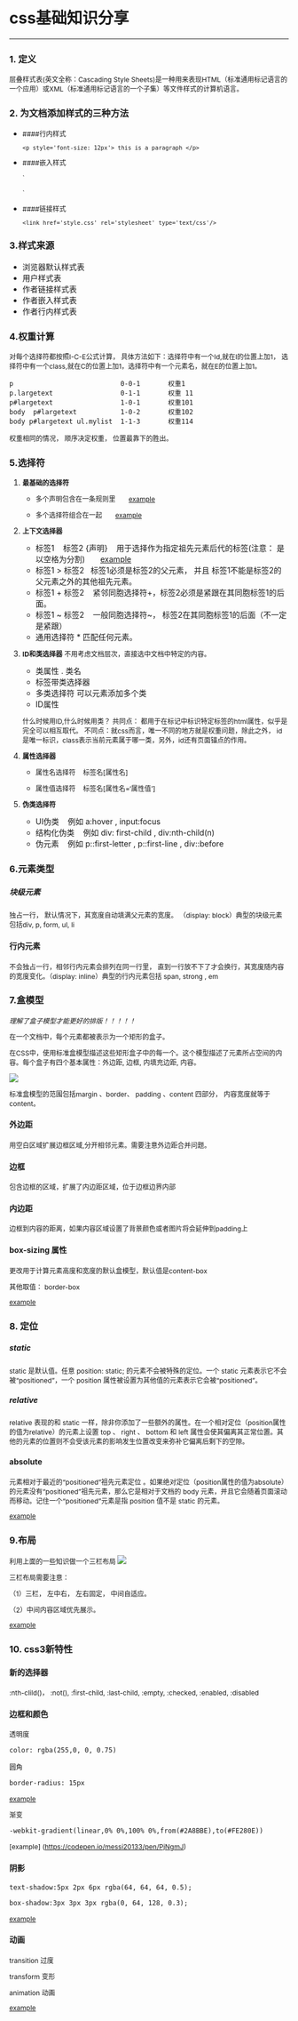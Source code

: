 # css基础知识分享

---

### 1. 定义
层叠样式表(英文全称：Cascading Style Sheets)是一种用来表现HTML（标准通用标记语言的一个应用）或XML（标准通用标记语言的一个子集）等文件样式的计算机语言。

### 2. 为文档添加样式的三种方法
* ####行内样式

	`<p style='font-size: 12px'> this is a paragraph </p>`

* ####嵌入样式
	
	`
	<style type="text/css">
		p {font-size: 12px}
	</style>
	`
	
* ####链接样式
	
	`<link href='style.css' rel='stylesheet' type='text/css'/>`
	
### 3.样式来源

* 浏览器默认样式表
* 用户样式表
* 作者链接样式表
* 作者嵌入样式表
* 作者行内样式表 

### 4.权重计算

对每个选择符都按照I-C-E公式计算，
具体方法如下：选择符中有一个Id,就在I的位置上加1， 选择符中有一个class,就在C的位置上加1，选择符中有一个元素名，就在E的位置上加1。

	p       					0-0-1  		权重1
	p.largetext 				0-1-1 		权重 11
	p#largetext 				1-0-1		权重101
	body  p#largetext 			1-0-2		权重102
	body p#largetext ul.mylist  1-1-3		权重114
	
权重相同的情况， 顺序决定权重， 位置最靠下的胜出。
	
	
### 5.选择符
1. __最基础的选择符__

	* 多个声明包含在一条规则里  &nbsp;&nbsp;&nbsp;&nbsp;&nbsp;     [example](https://codepen.io/messi20133/pen/NgPvBr)
	
	* 多个选择符组合在一起 &nbsp;&nbsp;&nbsp;&nbsp;&nbsp;     [example](https://codepen.io/messi20133/pen/NgPvBr)
	

2. __上下文选择器__
	*  标签1 &nbsp;&nbsp; 标签2 {声明}  &nbsp;&nbsp; 用于选择作为指定祖先元素后代的标签(注意： 是以空格为分割)  &nbsp;&nbsp;&nbsp;&nbsp;&nbsp; [example](https://codepen.io/messi20133/pen/GEgMKJ) 
	* 标签1  >  标签2 &nbsp;&nbsp;标签1必须是标签2的父元素， 并且 标签1不能是标签2的父元素之外的其他祖先元素。  
	* 标签1 + 标签2 &nbsp;&nbsp; 紧邻同胞选择符+，标签2必须是紧跟在其同胞标签1的后面。
	* 标签1 ~ 标签2 &nbsp;&nbsp; 一般同胞选择符~， 标签2在其同胞标签1的后面（不一定是紧跟）
	* 通用选择符 * 匹配任何元素。
	
3. __ID和类选择器__
	不用考虑文档层次，直接选中文档中特定的内容。
	
	* 类属性 . 类名
	* 标签带类选择器
	* 多类选择符  可以元素添加多个类
	* ID属性

	什么时候用ID,什么时候用类？
	共同点： 都用于在标记中标识特定标签的html属性，似乎是完全可以相互取代。
	不同点：就css而言，唯一不同的地方就是权重问题，除此之外， id是唯一标识，class表示当前元素属于哪一类，另外，id还有页面锚点的作用。
	
4. __属性选择器__
	
	* 属性名选择符 &nbsp;&nbsp;  标签名[属性名]

	* 属性值选择符 &nbsp;&nbsp;  标签名[属性名=‘属性值’]

5. __伪类选择符__
	* UI伪类  &nbsp;&nbsp;  例如 a:hover , input:focus 
	* 结构化伪类 &nbsp;&nbsp; 例如 div: first-child , div:nth-child(n)
	* 伪元素 &nbsp;&nbsp; 例如 p::first-letter , p::first-line , div::before

### 6.元素类型

##### 块级元素

独占一行， 默认情况下，其宽度自动填满父元素的宽度。 （display: block）典型的块级元素包括div, p, form, ul, li  

#### 行内元素
不会独占一行，相邻行内元素会排列在同一行里， 直到一行放不下了才会换行，其宽度随内容的宽度变化。（display: inline）典型的行内元素包括 span, strong , em

### 7.盒模型
*理解了盒子模型才能更好的排版！！！！！*

在一个文档中，每个元素都被表示为一个矩形的盒子。

在CSS中，使用标准盒模型描述这些矩形盒子中的每一个。这个模型描述了元素所占空间的内容。每个盒子有四个基本属性：外边距, 边框, 内填充边距, 内容。 

![](https://raw.githubusercontent.com/messi20133/css/master/imgs/box.JPG)

标准盒模型的范围包括margin 、border、 padding 、content 四部分， 内容宽度就等于content。

#### 外边距
用空白区域扩展边框区域,分开相邻元素。需要注意外边距合并问题。

#### 边框
包含边框的区域，扩展了内边距区域，位于边框边界内部

#### 内边距
边框到内容的距离，如果内容区域设置了背景颜色或者图片将会延伸到padding上

#### box-sizing 属性
更改用于计算元素高度和宽度的默认盒模型，默认值是content-box

其他取值： border-box 

[example](https://codepen.io/messi20133/pen/VWjMEd)

### 8. 定位

##### static

static 是默认值。任意 position: static; 的元素不会被特殊的定位。一个 static 元素表示它不会被“positioned”，一个 position 属性被设置为其他值的元素表示它会被“positioned”。

##### relative

relative 表现的和 static 一样，除非你添加了一些额外的属性。在一个相对定位（position属性的值为relative）的元素上设置 top 、 right 、 bottom 和 left 属性会使其偏离其正常位置。其他的元素的位置则不会受该元素的影响发生位置改变来弥补它偏离后剩下的空隙。

#### absolute
元素相对于最近的“positioned”祖先元素定位 。如果绝对定位（position属性的值为absolute）的元素没有“positioned”祖先元素，那么它是相对于文档的 body 元素，并且它会随着页面滚动而移动。记住一个“positioned”元素是指 position 值不是 static 的元素。

[example](https://codepen.io/messi20133/pen/OgXBWB)

### 9.布局

利用上面的一些知识做一个三栏布局
![](https://raw.githubusercontent.com/messi20133/css/master/imgs/shengbei.gif)

三栏布局需要注意：

（1）三栏， 左中右， 左右固定， 中间自适应。

（2）中间内容区域优先展示。

[example](https://codepen.io/messi20133/pen/gRwepq)

### 10. css3新特性

#### 新的选择器
:nth-clild()， :not(), :first-child, 
:last-child, :empty, :checked, :enabled, :disabled

#### 边框和颜色

透明度
	
	color: rgba(255,0, 0, 0.75)

圆角

	border-radius: 15px

[example](https://codepen.io/messi20133/pen/pwyBgO)

渐变

	-webkit-gradient(linear,0% 0%,100% 0%,from(#2A8BBE),to(#FE280E))

[example]	(https://codepen.io/messi20133/pen/PjNgmJ)

#### 阴影
	text-shadow:5px 2px 6px rgba(64, 64, 64, 0.5);
	
	box-shadow:3px 3px 3px rgba(0, 64, 128, 0.3);

[example](https://codepen.io/messi20133/pen/wezjvz)

#### 动画
	
transition  过度

transform  变形

animation  动画

[example](https://codepen.io/messi20133/pen/LLRmVv)



